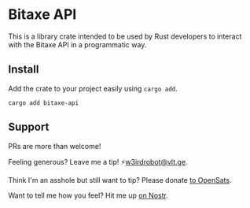 # Bitaxe API

This is a library crate intended to be used by Rust developers to interact with the Bitaxe API in a
programmatic way.

## Install

Add the crate to your project easily using `cargo add`.

```shell
cargo add bitaxe-api
```

## Support

PRs are more than welcome!

Feeling generous? Leave me a tip! ⚡️w3irdrobot@vlt.ge.

Think I'm an asshole but still want to tip? Please donate [to OpenSats](https://opensats.org/).

Want to tell me how you feel? Hit me up [on Nostr](https://njump.me/rob@w3ird.tech).
